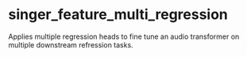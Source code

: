 # singer_feature_multi_regression
Applies multiple regression heads to fine tune an audio transformer on multiple downstream refression tasks.
